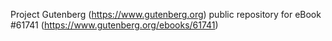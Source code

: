 Project Gutenberg (https://www.gutenberg.org) public repository for eBook #61741 (https://www.gutenberg.org/ebooks/61741)
